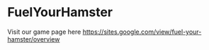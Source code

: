 # FuelYourHamster
Visit our game page here https://sites.google.com/view/fuel-your-hamster/overview

